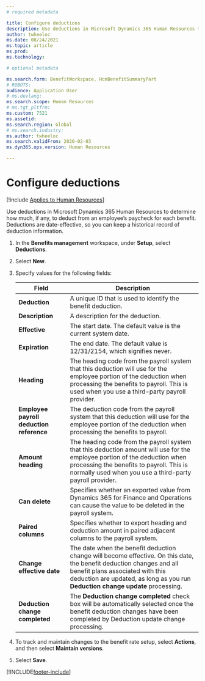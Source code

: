 ```yaml
---
# required metadata

title: Configure deductions
description: Use deductions in Microsoft Dynamics 365 Human Resources to determine how much, if any, to deduct from an employee’s paycheck for each benefit.
author: twheeloc
ms.date: 08/24/2021
ms.topic: article
ms.prod: 
ms.technology: 

# optional metadata

ms.search.form: BenefitWorkspace, HcmBenefitSummaryPart
# ROBOTS: 
audience: Application User
# ms.devlang: 
ms.search.scope: Human Resources
# ms.tgt_pltfrm: 
ms.custom: 7521
ms.assetid: 
ms.search.region: Global
# ms.search.industry: 
ms.author: twheeloc
ms.search.validFrom: 2020-02-03
ms.dyn365.ops.version: Human Resources

---
```


# Configure deductions

[!include [Applies to Human Resources](../includes/applies-to-hr.md)]

Use deductions in Microsoft Dynamics 365 Human Resources to determine how much, if any, to deduct from an employee’s paycheck for each benefit. Deductions are date-effective, so you can keep a historical record of deduction information. 

1. In the **Benefits management** workspace, under **Setup**, select **Deductions**.

2. Select **New**.

3. Specify values for the following fields:

   | Field | Description |
   | --- | --- |
   | **Deduction** | A unique ID that is used to identify the benefit deduction. |
   | **Description** | A description for the deduction. |
   | **Effective** | The start date. The default value is the current system date. |
   | **Expiration** | The end date. The default value is 12/31/2154, which signifies never. |
   | **Heading** | The heading code from the payroll system that this deduction will use for the employee portion of the deduction when processing the benefits to payroll. This is used when you use a third-party payroll provider. |
   | **Employee payroll deduction reference** | The deduction code from the payroll system that this deduction will use for the employee portion of the deduction when processing the benefits to payroll. |
   | **Amount heading** | The heading code from the payroll system that this deduction amount will use for the employee portion of the deduction when processing the benefits to payroll. This is normally used when you use a third-party payroll provider. |
   | **Can delete** | Specifies whether an exported value from Dynamics 365 for Finance and Operations can cause the value to be deleted in the payroll system. |
   | **Paired columns** | Specifies whether to export heading and deduction amount in paired adjacent columns to the payroll system. |
   | **Change effective date** | The date when the benefit deduction change will become effective. On this date, the benefit deduction changes and all benefit plans associated with this deduction are updated, as long as you run **Deduction change update** processing. |
   | **Deduction change completed** | The **Deduction change completed** check box will be automatically selected once the benefit deduction changes have been completed by Deduction update change processing. |
   
4. To track and maintain changes to the benefit rate setup, select **Actions**, and then select **Maintain versions**.

5. Select **Save**. 


[!INCLUDE[footer-include](../includes/footer-banner.md)]
